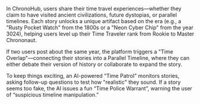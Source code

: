 In ChronoHub, users share their time travel experiences—whether they claim to have visited ancient civilizations, future dystopias, or parallel timelines. Each story unlocks a unique artifact based on the era (e.g., a "Rusty Pocket Watch" from the 1800s or a "Neon Cyber Chip" from the year 3024), helping users level up their Time Traveler rank from Rookie to Master Chrononaut.

If two users post about the same year, the platform triggers a "Time Overlap"—connecting their stories into a Parallel Timeline, where they can either debate their version of history or collaborate to expand the story.

To keep things exciting, an AI-powered “Time Patrol” monitors stories, asking follow-up questions to test how "realistic" they sound. If a story seems too fake, the AI issues a fun “Time Police Warrant”, warning the user of “suspicious timeline manipulation.”



